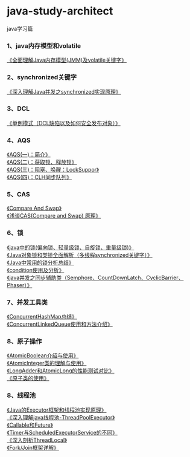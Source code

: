 # java-study-architect
java学习篇
<h3>1、java内存模型和volatile</h3>
<a style="text-indent:2em;" href="https://blog.csdn.net/javazejian/article/details/72772461">《全面理解Java内存模型(JMM)及volatile关键字》</a></br>
<h3>2、synchronized关键字</h3>
<a style="text-indent:2em;" href="https://blog.csdn.net/javazejian/article/details/72828483">《深入理解Java并发之synchronized实现原理》</a></br>
<h3>3、DCL</h3>
<a style="text-indent:2em;" href="https://blog.csdn.net/u014108122/article/details/38352005">《单例模式（DCL缺陷以及如何安全发布对象）》</a></br>
<h3>4、AQS</h3>
<a style="text-indent:2em;" href="https://www.cnblogs.com/chenssy/p/5054822.html">《AQS(一)：简介》</a></br>
<a style="text-indent:2em;" href="http://www.cnblogs.com/chenssy/p/5073857.html">《AQS(二)：获取锁、释放锁》</a></br>
<a style="text-indent:2em;" href="http://www.cnblogs.com/chenssy/p/5079724.html">《AQS(三)：阻塞、唤醒：LockSuppor》</a></br>
<a style="text-indent:2em;" href="http://www.cnblogs.com/chenssy/p/5087652.html">《AQS(四)：CLH同步队列》</a></br>
<h3>5、CAS</h3>
<a style="text-indent:2em;" href="https://blog.csdn.net/z742182637/article/details/50417550">《Compare And Swap》</a></br>
<a style="text-indent:2em;" href="https://www.cnblogs.com/Leo_wl/p/6899716.html">《浅谈CAS(Compare and Swap) 原理》</a></br>
<h3>6、锁</h3>
<a style="text-indent:2em;" href="https://blog.csdn.net/zqz_zqz/article/details/70233767">《java中的锁(偏向锁、轻量级锁、自旋锁、重量级锁)》</a></br>
<a style="text-indent:2em;" href="http://www.importnew.com/20444.html">《Java对象锁和类锁全面解析（多线程synchronized关键字）》</a></br>
<a style="text-indent:2em;" href="https://blog.csdn.net/lantian0802/article/details/8971552?utm_source=tuicool&utm_medium=referral">《Java中常用的锁分析总结》</a></br>
<a style="text-indent:2em;" href="https://blog.csdn.net/bohu83/article/details/51098106">《condition使用及分析》</a></br>
<a style="text-indent:2em;" href="https://www.cnblogs.com/uodut/p/6830939.html">《java并发之同步辅助类（Semphore、CountDownLatch、CyclicBarrier、Phaser）》</a></br>
<h3>7、并发工具类</h3>
<a style="text-indent:2em;" href="http://www.importnew.com/22007.html">《ConcurrentHashMap总结》</a></br>
<a style="text-indent:2em;" href="https://www.cnblogs.com/yangzhenlong/p/8359875.html">《ConcurrentLinkedQueue使用和方法介绍》</a></br>
<h3>8、原子操作</h3>
<a style="text-indent:2em;" href="https://blog.csdn.net/zmx729618/article/details/52767736">《AtomicBoolean介绍与使用》</a></br>
<a style="text-indent:2em;" href="https://blog.csdn.net/u012734441/article/details/51619751">《AtomicInteger类的理解与使用》</a></br>
<a style="text-indent:2em;" href="https://blog.csdn.net/li396864285/article/details/78246357">《LongAdder和AtomicLong的性能测试对比》</a></br>
<a style="text-indent:2em;" href="https://blog.csdn.net/u010246789/article/details/51776339">《原子类的使用》</a></br>
<h3>8、线程池</h3>
<a style="text-indent:2em;" href="https://blog.csdn.net/qq_38989725/article/details/73610180">《Java的Executor框架和线程池实现原理》</a></br>
<a style="text-indent:2em;" href="https://www.jianshu.com/p/ade771d2c9c0">《深入理解java线程池-ThreadPoolExecutor》</a></br>
<a style="text-indent:2em;" href="https://blog.csdn.net/ghsau/article/details/7451464">《Callable和Future》</a></br>
<a style="text-indent:2em;" href="https://blog.csdn.net/guozebo/article/details/51090612">《Timer与ScheduledExecutorService的不同》</a></br>
<a style="text-indent:2em;" href="http://www.cnblogs.com/dolphin0520/p/3920407.html">《深入剖析ThreadLocal》</a></br>
<a style="text-indent:2em;" href="https://www.cnblogs.com/senlinyang/p/7885964.html">《Fork/Join框架详解》</a></br>




